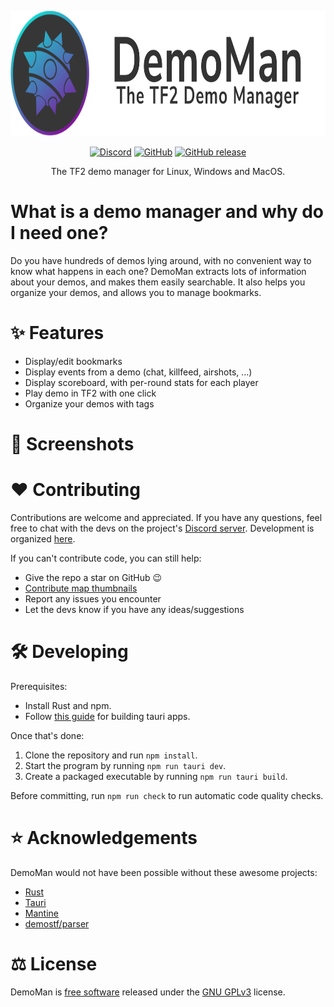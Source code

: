 <p align="center">
  <img src="./src/assets/banner.png" height="200">
</p>
<p align="center">
  <a href="https://discord.gg/GduKxhYFhR">
    <img alt="Discord" src="https://img.shields.io/discord/966262251944292372?style=for-the-badge"></a>
  <a href="LICENSE.txt">
    <img alt="GitHub" src="https://img.shields.io/github/license/DemomanApp/DemoMan?style=for-the-badge"></a>
  <a href="https://github.com/DemomanApp/DemoMan/releases/latest">
    <img alt="GitHub release" src="https://img.shields.io/github/v/release/DemomanApp/DemoMan?include_prereleases&style=for-the-badge"></a>
</p>

<p align="center">The TF2 demo manager for Linux, Windows and MacOS.</p>

# What is a demo manager and why do I need one?

Do you have hundreds of demos lying around, with no convenient way to know what happens in each one?
DemoMan extracts lots of information about your demos, and makes them easily searchable.
It also helps you organize your demos, and allows you to manage bookmarks.

# ✨ Features

- Display/edit bookmarks
- Display events from a demo (chat, killfeed, airshots, ...)
- Display scoreboard, with per-round stats for each player
- Play demo in TF2 with one click
- Organize your demos with tags

# 📸 Screenshots

# ❤️ Contributing

Contributions are welcome and appreciated.
If you have any questions, feel free to chat with the devs
on the project's [Discord server](https://discord.gg/GduKxhYFhR).
Development is organized [here](https://github.com/orgs/DemomanApp/projects/2).

If you can't contribute code, you can still help:

- Give the repo a star on GitHub 😉
- [Contribute map thumbnails](https://github.com/DemomanApp/DemoMan/wiki/Contributing-a-map-thumbnail)
- Report any issues you encounter
- Let the devs know if you have any ideas/suggestions

# 🛠️ Developing

Prerequisites:

- Install Rust and npm.
- Follow [this guide](https://v2.tauri.app/start/prerequisites/) for building tauri apps.

Once that's done:

1. Clone the repository and run `npm install`.
2. Start the program by running `npm run tauri dev`.
3. Create a packaged executable by running `npm run tauri build`.

Before committing, run `npm run check` to run automatic code quality checks.

# ⭐ Acknowledgements

DemoMan would not have been possible without these awesome projects:

- [Rust](https://www.rust-lang.org/)
- [Tauri](https://tauri.app/)
- [Mantine](https://mantine.dev/)
- [demostf/parser](https://codeberg.org/demostf/parser/)

# ⚖️ License

DemoMan is [free software](https://www.gnu.org/philosophy/free-sw.html) released under the [GNU GPLv3](LICENSE.txt) license.
